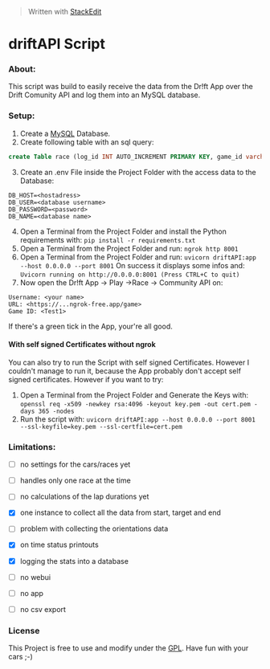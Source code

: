 ﻿


> Written with [StackEdit](https://stackedit.io/) 

# driftAPI Script

### About:
This script was build to easily receive the data from the Dr!ft App over the Drift Comunity API and log them into an MySQL database.

### Setup:

1. Create a [MySQL](https://www.mysql.com) Database.
2. Create following table with an sql query:
```sql
create Table race (log_id INT AUTO_INCREMENT PRIMARY KEY, game_id varchar(50) not null, user_name varchar(50) not null,  `event`  varchar(50),`time`  datetime, target_code int, false_start bool, driven_distance int, driven_time int, score int, orientations json, total_score int, total_driven_distance int, total_driven_time int );
```
3. Create an .env File inside the Project Folder with the access data to the Database:
```
DB_HOST=<hostadress>
DB_USER=<database username>
DB_PASSWORD=<password>
DB_NAME=<database name>
 ```
4. Open a Terminal from the Project Folder and install the Python requirements with:
`pip install -r requirements.txt`
5. Open a Terminal from the Project Folder and run: `ngrok http 8001`
6. Open a Terminal from the Project Folder and run: `uvicorn driftAPI:app --host 0.0.0.0 --port 8001`
On success it displays some infos and: `Uvicorn running on http://0.0.0.0:8001 (Press CTRL+C to quit)`
7. Now open the Dr!ft App -> Play ->Race -> Community API on:
```
Username: <your name>
URL: <https://...ngrok-free.app/game>
Game ID: <Test1>
```
If there's a green tick in the App, your're all good.

#### With self signed Certificates without ngrok
You can also try to run the Script with self signed Certificates. However I couldn't manage to run it, because the App probably don't accept self signed certificates. However if you want to try:
1. Open a Terminal from the Project Folder and Generate the Keys with:
`openssl req -x509 -newkey rsa:4096 -keyout key.pem -out cert.pem -days 365 -nodes`
2. Run the script with:
`uvicorn driftAPI:app --host 0.0.0.0 --port 8001 --ssl-keyfile=key.pem --ssl-certfile=cert.pem`

### Limitations:

- [ ] no settings for the cars/races yet
- [ ] handles only one race at the time
- [ ] no calculations of the lap durations yet
- [x] one instance to collect all the data from start, target and end
- [ ] problem with collecting the orientations data
- [x] on time status printouts
- [x] logging the stats into a database   
- [ ] no webui 
- [ ] no app
- [ ] no csv export


### License
This Project is free to use and modify under the [GPL](https://www.gnu.org/licenses/gpl-3.0.html).
 Have fun with your cars ;-)
 
